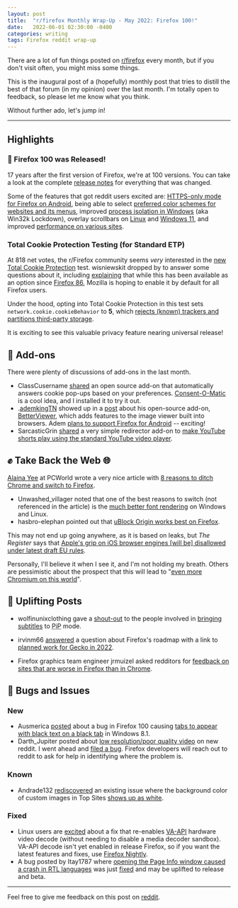 ```yaml
---
layout: post
title:  "r/firefox Monthly Wrap-Up - May 2022: Firefox 100!"
date:   2022-06-01 02:30:00 -0400
categories: writing
tags: Firefox reddit wrap-up
---
```


There are a lot of fun things posted on [r/firefox](https://www.reddit.com/r/firefox/) every month, but if you don't visit often, you might miss some things. 

This is the inaugural post of a (hopefully) monthly post that tries to distill the best of that forum (in my opinion) over the last month. I'm totally open to feedback, so please let me know what you think.

Without further ado, let's jump in!

* * *

## Highlights

### 🎉 Firefox 100 was Released!

17 years after the first version of Firefox, we're at 100 versions. You can take a look at the complete [release notes](https://www.mozilla.org/firefox/100.0/releasenotes/) for everything that was changed. 

Some of the features that got reddit users excited are: [HTTPS-only mode for Firefox on Android](https://www.reddit.com/r/firefox/comments/ugvs6y/firefox_100_is_coming_to_us/i72vg5j/), being able to select [preferred color schemes for websites and its menus](https://www.reddit.com/r/firefox/comments/umbyvh/this_feature_is_pretty_good/), improved [process isolation in Windows](https://www.reddit.com/r/firefox/comments/uo5s9b/hacksmozillaorg_improved_process_isolation_in/) (aka Win32k Lockdown), overlay scrollbars on [Linux](https://www.reddit.com/r/firefox/comments/uhe0yz/firefox_100_is_released/i75bkwn/) and [Windows 11](https://www.reddit.com/r/firefox/comments/uhe0yz/firefox_100_is_released/i75wogs/), and improved [performance on various sites](https://www.reddit.com/r/firefox/comments/uhe0yz/firefox_100_is_released/i75ta84/).

### Total Cookie Protection Testing (for Standard ETP)

At 818 net votes, the r/Firefox community seems *very* interested in the [new Total Cookie Protection](https://www.reddit.com/r/firefox/comments/utt5kx/new_total_cookie_protection/) test. wisniewskit dropped by to answer some questions about it, including [explaining](https://www.reddit.com/r/firefox/comments/utt5kx/new_total_cookie_protection/i9cczo7/) that while this has been available as an option since [Firefox 86](https://blog.mozilla.org/security/2021/02/23/total-cookie-protection/), Mozilla is hoping to enable it by default for all Firefox users. 

Under the hood, opting into Total Cookie Protection in this test sets `network.cookie.cookieBehavior` to **5**, which [rejects (known) trackers and partitions third-party storage](https://developer.mozilla.org/docs/Web/Privacy/State_Partitioning#disable_dynamic_state_partitioning).

It is exciting to see this valuable privacy feature nearing universal release!

## 🧩 Add-ons

There were plenty of discussions of add-ons in the last month. 

* ClassCusername [shared](https://www.reddit.com/r/firefox/comments/uxc7gk/consentomatic_a_firefox_addon_that_blocks_based/) an open source add-on that automatically answers cookie pop-ups based on your preferences. [Consent-O-Matic](https://addons.mozilla.org/firefox/addon/consent-o-matic/) is a cool idea, and I installed it to try it out.
* .[ademkingTN](https://www.reddit.com/user/ademkingTN) showed up in a [post](https://www.reddit.com/r/firefox/comments/uoubin/betterviewer_is_an_incredible_addon_for_viewing/) about his open-source add-on, [BetterViewer](https://addons.mozilla.org/firefox/addon/betterviewer/), which adds features to the image viewer built into browsers. Adem [plans to support Firefox for Android](https://www.reddit.com/r/firefox/comments/uoubin/betterviewer_is_an_incredible_addon_for_viewing/i8naosx/) -- exciting! 
*  SarcasticGrin [shared](https://www.reddit.com/r/firefox/comments/ujlg3z/an_ff_extension_to_make_youtube_shorts_play_as/) a very simple redirector add-on to [make YouTube shorts play using the standard YouTube video player](https://addons.mozilla.org/firefox/addon/redirect-shorts-to-youtube/).

## ✊ Take Back the Web 🌐

[Alaina Yee](https://twitter.com/morphingball) at PCWorld wrote a very nice article with [8 reasons to ditch Chrome and switch to Firefox](https://www.reddit.com/r/firefox/comments/uybeei/8_reasons_to_ditch_chrome_and_switch_to_firefox/). 

* Unwashed_villager noted that one of the best reasons to switch (not referenced in the article) is the [much better font rendering](https://www.reddit.com/r/firefox/comments/uybeei/8_reasons_to_ditch_chrome_and_switch_to_firefox/ia37pq0/) on Windows and Linux.
* hasbro-elephan pointed out that [uBlock Origin works best on Firefox](https://www.reddit.com/r/firefox/comments/uybeei/8_reasons_to_ditch_chrome_and_switch_to_firefox/ia3b6ot/).

This may not end up going anywhere, as it is based on leaks, but *The Register* says that [Apple's grip on iOS browser engines [will be] disallowed under latest draft EU rules](https://www.reddit.com/r/firefox/comments/urlayr/apples_grip_on_ios_browser_engines_disallowed/). 

Personally, I'll believe it when I see it, and I'm not holding my breath. Others are pessimistic about the prospect that this will lead to "[even more Chromium on this world](https://www.reddit.com/r/firefox/comments/urlayr/apples_grip_on_ios_browser_engines_disallowed/i8xypo4/)".

## 🙌 Uplifting Posts

* wolfinunixclothing gave a [shout-out](https://www.reddit.com/r/firefox/comments/ukq81w/shoutout_for_folks_involved_in_bringing_subtitles/) to the people involved in [bringing subtitles](https://www.reddit.com/r/firefox/comments/uhmol9/firefoxs_pictureinpicture_rolls_out_subtitles_a/) to <abbr title="Picture in Picture">PiP</abbr> mode.

* irvinm66 [answered](https://www.reddit.com/r/firefox/comments/ugjf8a/roadmap_firefox/i70le7h/) a question about Firefox's roadmap with a link to [planned work for Gecko in 2022](https://wiki.mozilla.org/Platform/2022PlannedWork).

* Firefox graphics team engineer jrmuizel asked redditors for [feedback on sites that are worse in Firefox than in Chrome](https://www.reddit.com/r/firefox/comments/ursxpi/feedback_wanted_sites_that_are_worse_in_firefox/).

## 🐛 Bugs and Issues

### New

* Ausmerica [posted](https://www.reddit.com/r/firefox/comments/uugj0o/ff100_has_made_tab_text_black_on_black_its_the/) about a bug in Firefox 100 causing [tabs to appear with black text on a black tab](https://bugzilla.mozilla.org/show_bug.cgi?id=1768380) in Windows 8.1. 
* Darth_Jupiter posted about [low resolution/poor quality video](https://www.reddit.com/r/firefox/comments/ummt1m/problems_with_reddit_video_quality_on_firefox/) on new reddit. I went ahead and [filed a bug](https://bugzilla.mozilla.org/show_bug.cgi?id=1768699). Firefox developers will reach out to reddit to ask for help in identifying where the problem is.

### Known

* Andrade132 [rediscovered](https://www.reddit.com/r/firefox/comments/v002hb/is_there_a_way_to_remove_the_white_corners_in/) an existing issue where the background color of custom images in Top Sites [shows up as white](https://bugzilla.mozilla.org/show_bug.cgi?id=1674272). 

### Fixed

* Linux users are [excited](https://www.reddit.com/r/firefox/comments/v0esaq/linux_users_good_news_seems_like_the_bug_that/) about a fix that re-enables [VA-API](https://01.org/linuxmedia/vaapi) hardware video decode (without needing to disable a media decoder sandbox). VA-API decode isn't yet enabled in release Firefox, so if you want the latest features and fixes, use [Firefox Nightly](https://www.mozilla.org/firefox/channel/desktop/#nightly). 
* A bug posted by Itay1787 where [opening the Page Info window caused a crash in RTL languages](https://www.reddit.com/r/firefox/comments/rmefif/something_broke_firefox_in_the_last_update/) was just [fixed](https://bugzilla.mozilla.org/show_bug.cgi?id=1763035) and may be uplifted to release and beta.

---

Feel free to give me feedback on this post on [reddit](https://www.reddit.com/r/firefox/comments/v2itch/rfirefox_monthly_wrapup_may_2022_firefox_100/). 